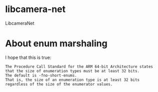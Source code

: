 # libcamera-net
LibcameraNet

# About enum marshaling
I hope that this is true:
```
The Procedure Call Standard for the ARM 64-bit Architecture states that the size of enumeration types must be at least 32 bits.
The default is -fno-short-enums.
That is, the size of an enumeration type is at least 32 bits regardless of the size of the enumerator values.
```